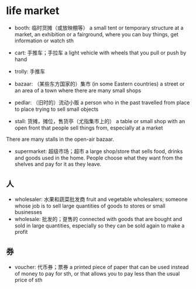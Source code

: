 # life market

- booth: 临时货摊（或放映棚等） a small tent or temporary structure at a market, an exhibition or a fairground, where you can buy things, get information or watch sth
- cart: 手推车；手拉车 a light vehicle with wheels that you pull or push by hand
- trolly: 手推车

- bazaar: （某些东方国家的）集市 (in some Eastern countries) a street or an area of a town where there are many small shops
- pedlar: （旧时的）流动小贩 a person who in the past travelled from place to place trying to sell small objects
- stall: 货摊，摊位，售货亭（尤指集市上的） a table or small shop with an open front that people sell things from, especially at a market

There are many stalls in the open-air bazaar.

- supermarket: 超级市场；超市 a large shop/store that sells food, drinks and goods used in the home. People choose what they want from the shelves and pay for it as they leave.

## 人

- wholesaler: 水果和蔬菜批发商 fruit and vegetable wholesalers; someone whose job is to sell large quantities of goods to stores or small businesses
- wholesale: 批发的；趸售的 connected with goods that are bought and sold in large quantities, especially so they can be sold again to make a profit

## 券

- voucher: 代币券；票券 a printed piece of paper that can be used instead of money to pay for sth, or that allows you to pay less than the usual price of sth
